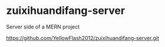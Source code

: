 # zuixihuandifang-server
Server side of a MERN project

https://github.com/YellowFlash2012/zuixihuandifang-server.git
